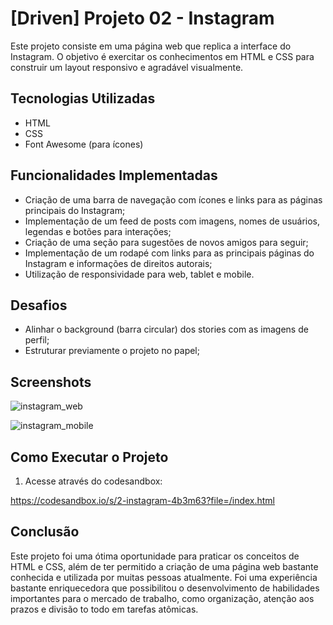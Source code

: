 # [Driven] Projeto 02 - Instagram

Este projeto consiste em uma página web que replica a interface do Instagram. O objetivo é exercitar os conhecimentos em HTML e CSS para construir um layout responsivo e agradável visualmente.

## Tecnologias Utilizadas

- HTML
- CSS
- Font Awesome (para ícones)

## Funcionalidades Implementadas

- Criação de uma barra de navegação com ícones e links para as páginas principais do Instagram;
- Implementação de um feed de posts com imagens, nomes de usuários, legendas e botões para interações;
- Criação de uma seção para sugestões de novos amigos para seguir;
- Implementação de um rodapé com links para as principais páginas do Instagram e informações de direitos autorais;
- Utilização de responsividade para web, tablet e mobile.

## Desafios

- Alinhar o background (barra circular) dos stories com as imagens de perfil;
- Estruturar previamente o projeto no papel;

## Screenshots

![instagram_web](https://user-images.githubusercontent.com/68969592/230618329-0d3f4b95-4c96-4995-87c0-12d5edb3eef1.png)

![instagram_mobile](https://user-images.githubusercontent.com/68969592/230618366-59e87057-3752-4b28-a795-8b5c89d94252.png)

## Como Executar o Projeto

1. Acesse através do codesandbox:

https://codesandbox.io/s/2-instagram-4b3m63?file=/index.html

## Conclusão

Este projeto foi uma ótima oportunidade para praticar os conceitos de HTML e CSS, além de ter permitido a criação de uma página web bastante conhecida e utilizada por muitas pessoas atualmente. Foi uma experiência bastante enriquecedora que possibilitou o desenvolvimento de habilidades importantes para o mercado de trabalho, como organização, atenção aos prazos e divisão to todo em tarefas atômicas.

